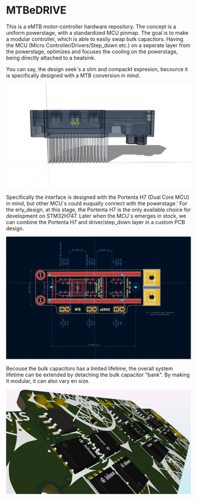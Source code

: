 # MTBeDRIVE

This is a eMTB motor-controller hardware repository. The concept is a uniform powerstage, with a standardized MCU pinmap.
The goal is to make a modular controller, which is able to easily swap bulk capacitors. Having the MCU (Micro Controller/Drivers/Step_down etc.) 
on a seperate layer from the powerstage, optimizes and focuses the cooling on the powerstage, being directly attached to a heatsink. 

You can say, the design seek´s a slim and compackt expresion, becource it is specifically designed with a MTB conversion in mind.

![ENCLOSURE](https://github.com/Juanduino/MTBeDRIVE/blob/main/img/Enclosure_top.jpg)

Specifically the interface is designed with the Portenta H7 (Dual Core MCU) in mind, but other MCU´s could euqually connect with the powerstage.'
For the erly_design, at this stage, the Portenta H7 is the only available choice for development on STM32H747. Later when the MCU´s emerges in stock, we can combine the Portenta H7 and driver/step_down layer in a custom PCB design. 

![ENCLOSURE](https://github.com/Juanduino/MTBeDRIVE/blob/main/img/Few_improvements.jpg)

Becouse the bulk capacitors has a limited lifetime, the overall system lifetime can be extended by detaching the bulk capacitor "bank". By making it modular, it can also vary en size. 


![ENCLOSURE](https://github.com/Juanduino/MTBeDRIVE/blob/main/img/NTC_ThermistorX3.jpg)


